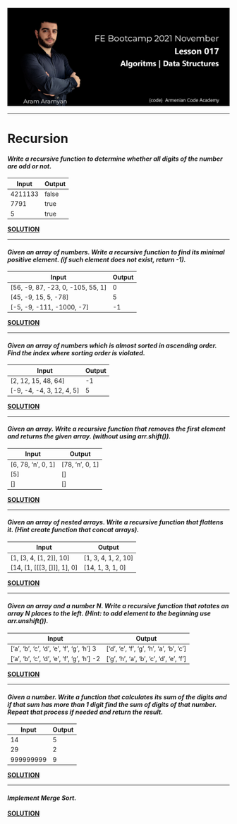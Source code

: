 ![](img/1.png)

---
# Recursion

#### ***Write a recursive function to determine whether all digits of the number are odd or not.***

| Input   | Output |
|---------|--------|
| 4211133 | false  |
| 7791    | true   |
| 5       | true   |

[**SOLUTION**](isAllOdd.js)
___

#### ***Given an array of numbers. Write a recursive function to find its minimal positive element. (if such element does not exist, return -1).***

| Input                             | Output |
|-----------------------------------|--------|
| [56, -9, 87, -23, 0, -105, 55, 1] | 0      |
| [45, -9, 15, 5, -78]              | 5      |
| [-5, -9, -111, -1000, -7]         | -1     |

[**SOLUTION**](findMinPositive.js)
___

#### ***Given an array of numbers which is almost sorted in ascending order. Find the index where sorting order is violated.***

| Input                      | Output |
|----------------------------|--------|
| [2, 12, 15, 48, 64]        | -1     |
| [-9, -4, -4, 3, 12, 4, 5]  | 5      |

[**SOLUTION**](isViolated.js)
___

#### ***Given an array. Write a recursive function that removes the first element and returns the given array. (without using arr.shift()).***

| Input              | Output          |
|--------------------|-----------------|
| [6, 78, ‘n’, 0, 1] | [78, ‘n’, 0, 1] |
| [5]                | []              |
| []                 | []              |

[**SOLUTION**](removeFirstElem.js)
___

#### ***Given an array of nested arrays. Write a recursive function that flattens it. (Hint create function that concat arrays).***

| Input                       | Output              |
|-----------------------------|---------------------|
| [1, [3, 4, [1, 2]], 10]     | [1, 3, 4, 1, 2, 10] |
| [14, [1, [[[3, []]], 1], 0] | [14, 1, 3, 1, 0]    |

[**SOLUTION**](flattenArray.js)
___

#### ***Given an array and a number N. Write a recursive function that rotates an array N places to the left. (Hint: to add element to the beginning use arr.unshift()).***

| Input                                       | Output                                   |
|---------------------------------------------|------------------------------------------|
| [‘a’, ‘b’, ‘c’, ‘d’, ‘e’, ‘f’, ‘g’, ‘h’] 3  | [‘d’, ‘e’, ‘f’, ‘g’, ‘h’, ‘a’, ‘b’, ‘c’] |
| [‘a’, ‘b’, ‘c’, ‘d’, ‘e’, ‘f’, ‘g’, ‘h’] -2 | [‘g’, ‘h’, ‘a’, ‘b’, ‘c’, ‘d’, ‘e’, ‘f’] |

[**SOLUTION**](rotateArray.js)
___

#### ***Given a number. Write a function that calculates its sum of the digits and if that sum has more than 1 digit find the sum of digits of that number. Repeat that process if needed and return the result.***

| Input     | Output |
|-----------|--------|
| 14        | 5      |
| 29        | 2      |
| 999999999 | 9      |

[**SOLUTION**](sumOfDigits.js)
___

#### ***Implement Merge Sort.***

[**SOLUTION**](mergeSort.js)